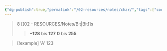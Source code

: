 ```yaml
---
{"dg-publish":true,"permalink":"/02-resources/notes/char/","tags":["code","speicher"],"noteIcon":"","updated":"2025-08-26T16:35:02.000+02:00"}
---
```


>8 [[02 - RESOURCES/Notes/Bit\|Bit]]s
>>**−128** bis **127**
>>**0** bis **255**

>[!example] 
>'A'
>123
>